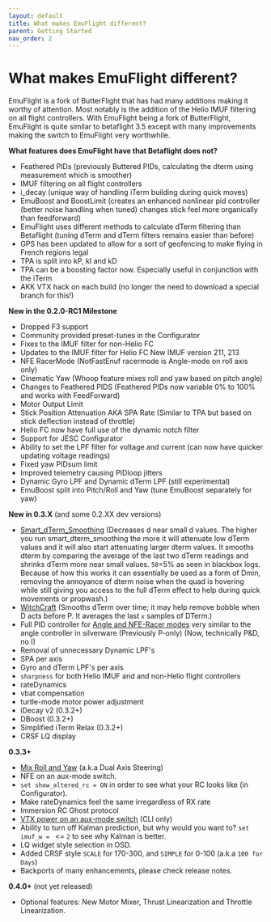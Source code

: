 ```yaml
---
layout: default
title: What makes EmuFlight different?
parent: Getting Started
nav_order: 2
---
```


# What makes EmuFlight different?

EmuFlight is a fork of ButterFlight that has had many additions making it worthy of attention. Most notably is the addition of the Helio IMUF filtering on all flight controllers. With EmuFlight being a fork of ButterFlight, EmuFlight is quite similar to betaflight 3.5 except with many improvements making the switch to EmuFlight very worthwhile.

**What features does EmuFlight have that Betaflight does not?**
* Feathered PIDs (previously Buttered PIDs, calculating the dterm using measurement which is smoother)
* IMUF filtering on all flight controllers
* i_decay (unique way of handling iTerm building during quick moves)
* EmuBoost and BoostLimit (creates an enhanced nonlinear pid controller (better noise handling when tuned) changes stick feel more organically than feedforward)
* EmuFlight uses different methods to calculate dTerm filtering than Betaflight (tuning dTerm and dTerm filters remains easier than before)
* GPS has been updated to allow for a sort of geofencing to make flying in French regions legal
* TPA is split into kP, kI and kD
* TPA can be a boosting factor now. Especially useful in conjunction with the iTerm
* AKK VTX hack on each build (no longer the need to download a special branch for this!)

**New in the 0.2.0-RC1 Milestone**
* Dropped F3 support
* Community provided preset-tunes in the Configurator
* Fixes to the IMUF filter for non-Helio FC
* Updates to the IMUF filter for Helio FC New IMUF version 211, 213
* NFE RacerMode (NotFastEnuf racermode is Angle-mode on roll axis only)
* Cinematic Yaw (Whoop feature mixes roll and yaw based on pitch angle)
* Changes to Feathered PIDS (Feathered PIDs now variable 0% to 100% and works with FeedForward)
* Motor Output Limit
* Stick Position Attenuation AKA SPA Rate (Similar to TPA but based on stick deflection instead of throttle)
* Helio FC now have full use of the dynamic notch filter
* Support for JESC Configurator
* Ability to set the LPF filter for voltage and current (can now have quicker updating voltage readings)
* Fixed yaw PIDsum limit
* Improved telemetry causing PIDloop jitters
* Dynamic Gyro LPF and Dynamic dTerm LPF (still experimental)
* EmuBoost split into Pitch/Roll and Yaw (tune EmuBoost separately for yaw)

**New in 0.3.X** (and some 0.2.XX dev versions)
* [Smart_dTerm_Smoothing](/features/Smart-dTerm-Smoothing.html) (Decreases d near small d values. The higher you run smart_dterm_smoothing the more it will attenuate low dTerm values and it will also start attenuating larger dterm values. It smooths dterm by comparing the average of the last two dTerm readings and shrinks dTerm more near small values. `50`=5% as seen in blackbox logs. Because of how this works it can essentially be used as a form of Dmin, removing the annoyance of dterm noise when the quad is hovering while still giving you access to the full dTerm effect to help during quick movements or propwash.)
* [WitchCraft](/features/WitchCraft.html) (Smooths dTerm over time; it may help remove bobble when D acts before P. It averages the last _`x`_ samples of DTerm.)
* Full PID controller for [Angle and NFE-Racer modes](/features/Angle-and-NFE-Racer-modes.html) very similar to the angle controller in silverware (Previously P-only) (Now, technically P&D, no I)
* Removal of unnecessary Dynamic LPF's
* SPA per axis
* Gyro and dTerm LPF's per axis
* `sharpness` for both Helio IMUF and and non-Helio flight controllers
* rateDynamics
* vbat compensation
* turtle-mode motor power adjustment
* iDecay v2 (0.3.2+)
* DBoost (0.3.2+)
* Simplified iTerm Relax (0.3.2+)
* CRSF LQ display

**0.3.3+**
* [Mix Roll and Yaw](/features/Angle-and-NFE-Racer-modes.html#mix-roll-and-yaw) (a.k.a Dual Axis Steering) 
* NFE on an aux-mode switch.
* `set show_altered_rc = ON` in order to see what your RC looks like (in Configurator).
* Make rateDynamics feel the same irregardless of RX rate
* Immersion RC Ghost protocol
* [VTX power on an aux-mode switch](/Faq%20and%20Issues.html#vtx-power-on-an-aux-mode-switch) (CLI only)
* Ability to turn off Kalman prediction, but why would you want to? `set imuf_w = ` <= `2` to see why Kalman is better.
* LQ widget style selection in OSD.
* Added CRSF style `SCALE` for 170-300, and `SIMPLE` for 0-100 (a.k.a `100 for Days`)
* Backports of many enhancements, please check release notes.

**0.4.0+** (not yet released)
* Optional features: New Motor Mixer, Thrust Linearization and Throttle Linearization.
